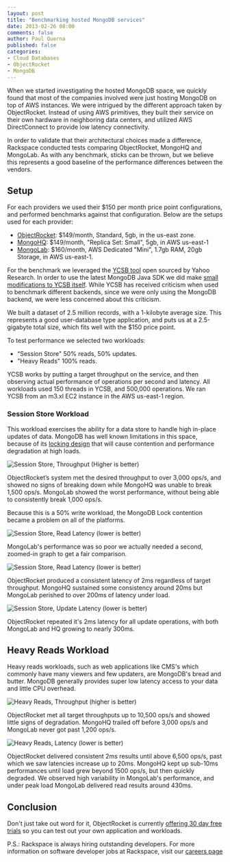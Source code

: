 ```yaml
---
layout: post
title: "Benchmarking hosted MongoDB services"
date: 2013-02-26 08:00
comments: false
author: Paul Querna
published: false
categories: 
- Cloud Databases
- ObjectRocket
- MongoDB
---
```



When we started investigating the hosted MongoDB space, we quickly found that most of the companies involved were just hosting MongoDB on top of AWS instances. We were intrigued by the different approach taken by ObjectRocket.  Instead of using AWS primitives, they built their service on their own hardware in neighboring data centers, and utilized AWS DirectConnect to provide low latency connectivity.

In order to validate that their architectural choices made a difference, Rackspace conducted tests comparing ObjectRocket, MongoHQ and MongoLab.  As with any benchmark, sticks can be thrown, but we believe this represents a good baseline of the performance differences between the vendors.
<!--More-->

## Setup

For each providers we used their $150 per month price point configurations, and performed benchmarks against that configuration. Below are the setups used for each provider:

* [ObjectRocket](http://www.objectrocket.com/): $149/month, Standard, 5gb, in the us-east zone.
* [MongoHQ](http://www.mongohq.com/): $149/month, "Replica Set: Small", 5gb, in AWS us-east-1
* [MongoLab](https://mongolab.com/): $160/month, AWS Dedicated "Mini", 1.7gb RAM, 20gb Storage, in AWS us-east-1.

For the benchmark we leveraged the [YCSB tool](https://github.com/brianfrankcooper/YCSB/) open sourced by Yahoo Research. In order to use the latest MongoDB Java SDK we did make [small modifications to YCSB itself](https://github.com/brianfrankcooper/YCSB/pull/112).  While YCSB has received criticism when used to benchmark different backends, since we were only using the MongoDB backend, we were less concerned about this criticism.

We built a dataset of 2.5 million records, with a 1-kilobyte average size. This represents a good user-database type application, and puts us at a 2.5-gigabyte total size, which fits well with the $150 price point.

To test performance we selected two workloads:

* “Session Store" 50% reads, 50% updates.
* "Heavy Reads" 100% reads.

YCSB works by putting a target throughput on the service, and then observing actual performance of operations per second and latency. All workloads used 150 threads in YCSB, and 500,000 operations. We ran YCSB from an m3.xl EC2 instance in the AWS us-east-1 region.


### Session Store Workload

This workload exercises the ability for a data store to handle high in-place updates of data. MongoDB has well known limitations in this space, because of its [locking design](http://docs.mongodb.org/manual/faq/concurrency/) that will cause contention and performance degradation at high loads.


![](/a/2013-02-26-benchmarking-hosted-mongodb-services/session-store-throughput.png "Session Store, Throughput (Higher is better)")


ObjectRocket’s system met the desired throughput to over 3,000 ops/s, and showed no signs of breaking down while MongoHQ was unable to break 1,500 ops/s. MongoLab showed the worst performance, without being able to consistently break 1,000 ops/s.

Because this is a 50% write workload, the MongoDB Lock contention became a problem on all of the platforms.

![](/a/2013-02-26-benchmarking-hosted-mongodb-services/session-read-latency.png "Session Store, Read Latency (lower is better)")


MongoLab's performance was so poor we actually needed a second, zoomed-in graph to get a fair comparison.

![](/a/2013-02-26-benchmarking-hosted-mongodb-services/session-read-latency-zoomed.png "Session Store, Read Latency (lower is better)")

ObjectRocket produced a consistent latency of 2ms regardless of target throughput. MongoHQ sustained some consistency around 20ms but MongoLab perished to over 200ms of latency under load.

![](/a/2013-02-26-benchmarking-hosted-mongodb-services/session-update-latency.png "Session Store, Update Latency (lower is better)")

ObjectRocket repeated it's 2ms latency for all update operations, with both MongoLab and HQ growing to nearly 300ms.


## Heavy Reads Workload

Heavy reads workloads, such as web applications like CMS's which commonly have many viewers and few updaters, are MongoDB's bread and butter. MongoDB generally provides super low latency access to your data and little CPU overhead.

![](/a/2013-02-26-benchmarking-hosted-mongodb-services/heavy-reads-throughput.png "Heavy Reads, Throughput (higher is better)")

ObjectRocket met all target throughputs up to 10,500 ops/s and showed little signs of degradation. MongoHQ trailed off before 3,000 ops/s and MongoLab never got past 1,200 ops/s.

![](/a/2013-02-26-benchmarking-hosted-mongodb-services/heavy-reads-latency.png "Heavy Reads, Latency (lower is better)")

ObjectRocket delivered consistent 2ms results until above 6,500 ops/s, past which we saw latencies increase up to 20ms. MongoHQ kept up sub-10ms performances until load grew beyond 1500 ops/s, but then quickly degraded. We observed high variability in MongoLab's performance, and under peak load MongoLab delivered read results around 430ms.

## Conclusion

Don't just take out word for it, ObjectRocket is currently [offering 30 day free trials](http://objectrocket.com/pricing) so you can test out your own application and workloads.

P.S.: Rackspace is always hiring outstanding developers. For more information on software developer jobs at Rackspace, visit our [careers page](http://jobs.rackspace.com/go/software-developer-jobs/247407/)


